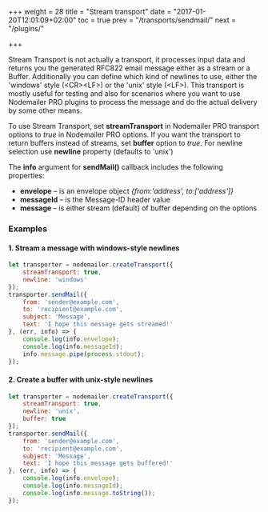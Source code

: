 +++
weight = 28
title = "Stream transport"
date = "2017-01-20T12:01:09+02:00"
toc = true
prev = "/transports/sendmail/"
next = "/plugins/"

+++

Stream Transport is not actually a transport, it processes input data and returns you the generated RFC822 email message either as a stream or a Buffer. Additionally you can define which kind of newlines to use, either the 'windows' style (&lt;CR&gt;&lt;LF&gt;) or the 'unix' style (&lt;LF&gt;). This transport is mostly useful for testing and also for scenarios where you want to use Nodemailer PRO plugins to process the message and do the actual delivery by some other means.

To use Stream Transport, set **streamTransport** in Nodemailer PRO transport options to *true* in Nodemailer PRO options. If you want the transport to return buffers instead of streams, set **buffer** option to *true*. For newline selection use **newline** property (defaults to 'unix')

The **info** argument for **sendMail()** callback includes the following properties:

- **envelope** – is an envelope object *{from:'address', to:['address']}*
- **messageId** – is the Message-ID header value
- **message** – is either stream (default) of buffer depending on the options

### Examples

#### 1\. Stream a message with windows-style newlines

```javascript
let transporter = nodemailer.createTransport({
    streamTransport: true,
    newline: 'windows'
});
transporter.sendMail({
    from: 'sender@example.com',
    to: 'recipient@example.com',
    subject: 'Message',
    text: 'I hope this message gets streamed!'
}, (err, info) => {
    console.log(info.envelope);
    console.log(info.messageId);
    info.message.pipe(process.stdout);
});
```

#### 2\. Create a buffer with unix-style newlines

```javascript
let transporter = nodemailer.createTransport({
    streamTransport: true,
    newline: 'unix',
    buffer: true
});
transporter.sendMail({
    from: 'sender@example.com',
    to: 'recipient@example.com',
    subject: 'Message',
    text: 'I hope this message gets buffered!'
}, (err, info) => {
    console.log(info.envelope);
    console.log(info.messageId);
    console.log(info.message.toString());
});
```

